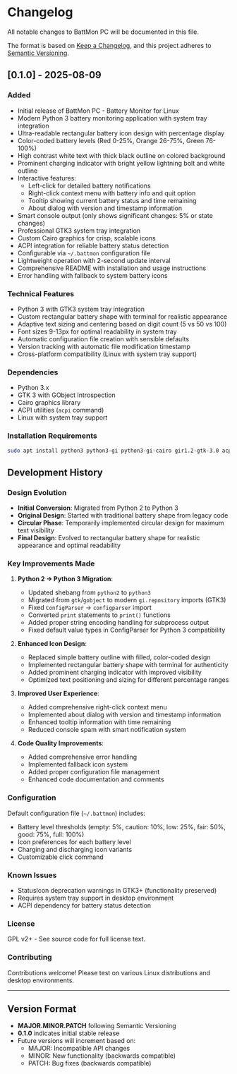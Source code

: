 # Changelog

All notable changes to BattMon PC will be documented in this file.

The format is based on [Keep a Changelog](https://keepachangelog.com/en/1.0.0/),
and this project adheres to [Semantic Versioning](https://semver.org/spec/v2.0.0.html).

## [0.1.0] - 2025-08-09

### Added
- Initial release of BattMon PC - Battery Monitor for Linux
- Modern Python 3 battery monitoring application with system tray integration
- Ultra-readable rectangular battery icon design with percentage display
- Color-coded battery levels (Red 0-25%, Orange 26-75%, Green 76-100%)
- High contrast white text with thick black outline on colored background
- Prominent charging indicator with bright yellow lightning bolt and white outline
- Interactive features:
  - Left-click for detailed battery notifications
  - Right-click context menu with battery info and quit option
  - Tooltip showing current battery status and time remaining
  - About dialog with version and timestamp information
- Smart console output (only shows significant changes: 5% or state changes)
- Professional GTK3 system tray integration
- Custom Cairo graphics for crisp, scalable icons
- ACPI integration for reliable battery status detection
- Configurable via `~/.battmon` configuration file
- Lightweight operation with 2-second update interval
- Comprehensive README with installation and usage instructions
- Error handling with fallback to system battery icons

### Technical Features
- Python 3 with GTK3 system tray integration
- Custom rectangular battery shape with terminal for realistic appearance
- Adaptive text sizing and centering based on digit count (5 vs 50 vs 100)
- Font sizes 9-13px for optimal readability in system tray
- Automatic configuration file creation with sensible defaults
- Version tracking with automatic file modification timestamp
- Cross-platform compatibility (Linux with system tray support)

### Dependencies
- Python 3.x
- GTK 3 with GObject Introspection
- Cairo graphics library
- ACPI utilities (`acpi` command)
- Linux with system tray support

### Installation Requirements
```bash
sudo apt install python3 python3-gi python3-gi-cairo gir1.2-gtk-3.0 acpi
```

## Development History

### Design Evolution
- **Initial Conversion**: Migrated from Python 2 to Python 3
- **Original Design**: Started with traditional battery shape from legacy code
- **Circular Phase**: Temporarily implemented circular design for maximum text visibility
- **Final Design**: Evolved to rectangular battery shape for realistic appearance and optimal readability

### Key Improvements Made
1. **Python 2 → Python 3 Migration**:
   - Updated shebang from `python2` to `python3`
   - Migrated from `gtk`/`gobject` to modern `gi.repository` imports (GTK3)
   - Fixed `ConfigParser` → `configparser` import
   - Converted `print` statements to `print()` functions
   - Added proper string encoding handling for subprocess output
   - Fixed default value types in ConfigParser for Python 3 compatibility

2. **Enhanced Icon Design**:
   - Replaced simple battery outline with filled, color-coded design
   - Implemented rectangular battery shape with terminal for authenticity
   - Added prominent charging indicator with improved visibility
   - Optimized text positioning and sizing for different percentage ranges

3. **Improved User Experience**:
   - Added comprehensive right-click context menu
   - Implemented about dialog with version and timestamp information
   - Enhanced tooltip information with time remaining
   - Reduced console spam with smart notification system

4. **Code Quality Improvements**:
   - Added comprehensive error handling
   - Implemented fallback icon system
   - Added proper configuration file management
   - Enhanced code documentation and comments

### Configuration
Default configuration file (`~/.battmon`) includes:
- Battery level thresholds (empty: 5%, caution: 10%, low: 25%, fair: 50%, good: 75%, full: 100%)
- Icon preferences for each battery level
- Charging and discharging icon variants
- Customizable click command

### Known Issues
- StatusIcon deprecation warnings in GTK3+ (functionality preserved)
- Requires system tray support in desktop environment
- ACPI dependency for battery status detection

### License
GPL v2+ - See source code for full license text.

### Contributing
Contributions welcome! Please test on various Linux distributions and desktop environments.

---

## Version Format
- **MAJOR.MINOR.PATCH** following Semantic Versioning
- **0.1.0** indicates initial stable release
- Future versions will increment based on:
  - MAJOR: Incompatible API changes
  - MINOR: New functionality (backwards compatible)
  - PATCH: Bug fixes (backwards compatible)
